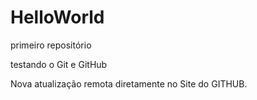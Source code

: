 # HelloWorld
 
 primeiro repositório 
 
 testando o Git e GitHub

Nova atualização remota diretamente no Site do GITHUB.
